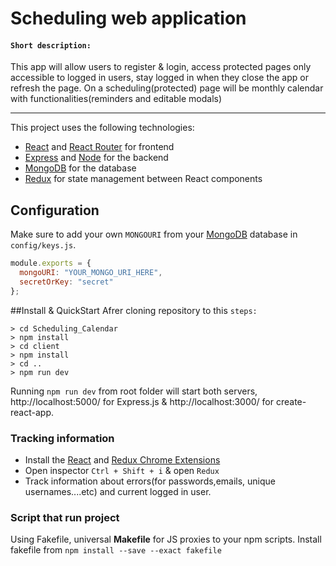 # Scheduling web application
#### `Short description:`

This app will allow users to register & login, access protected pages only accessible to logged in users, stay logged in when they close the app or refresh the page. On a scheduling(protected) page will be monthly calendar with functionalities(reminders and editable modals)

----

This project uses the following technologies:

- [React](https://reactjs.org) and [React Router](https://reacttraining.com/react-router/) for frontend
- [Express](http://expressjs.com/) and [Node](https://nodejs.org/en/) for the backend
- [MongoDB](https://www.mongodb.com/) for the database
- [Redux](https://redux.js.org/basics/usagewithreact) for state management between React components

## Configuration

Make sure to add your own `MONGOURI` from your [MongoDB](https://account.mongodb.com/account/login) database in `config/keys.js`.

```javascript
module.exports = {
  mongoURI: "YOUR_MONGO_URI_HERE",
  secretOrKey: "secret"
};
```
##Install & QuickStart
Afrer cloning repository to this `steps:`
```
> cd Scheduling_Calendar
> npm install
> cd client
> npm install
> cd ..
> npm run dev
```
Running `npm run dev` from root folder will start both servers, http://localhost:5000/ for Express.js & http://localhost:3000/ for create-react-app.

### Tracking information
* Install the [React](https://chrome.google.com/webstore/detail/react-developer-tools/fmkadmapgofadopljbjfkapdkoienihi?hl=en) and [Redux Chrome Extensions](https://chrome.google.com/webstore/detail/redux-devtools/lmhkpmbekcpmknklioeibfkpmmfibljd?hl=en)
* Open inspector `Ctrl + Shift + i` & open `Redux`
* Track information about errors(for passwords,emails, unique usernames....etc) and current logged in user. 

### Script that run project
Using Fakefile, universal **Makefile** for JS proxies to your npm scripts. Install fakefile from `npm install --save --exact fakefile`


